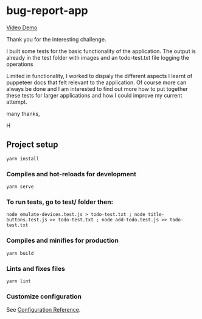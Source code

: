 # bug-report-app

[Video Demo](https://drive.google.com/file/d/1H0dRjKGIa0ubCdiHEbXJNXGVPjXa4bTG/view?usp=sharing) 

Thank you for the interesting challenge.

I built some tests for the basic functionality of the application. The output is already in the test folder with images and an todo-test.txt file logging the operations

Limited in functionality, I worked to dispaly the different aspects I learnt of puppeteer docs that felt relevant to the application. 
Of course more can always be done and I am interested to find out more how to put together these tests for larger applications and how I could improve my current attempt.

many thanks,

H

## Project setup
```
yarn install
```

### Compiles and hot-reloads for development
```
yarn serve
```

### To run tests, go to test/ folder then:

```
node emulate-devices.test.js > todo-test.txt ; node title-buttons.test.js >> todo-test.txt ; node add-todo.test.js >> todo-test.txt
```

### Compiles and minifies for production
```
yarn build
```

### Lints and fixes files
```
yarn lint
```

### Customize configuration
See [Configuration Reference](https://cli.vuejs.org/config/).
